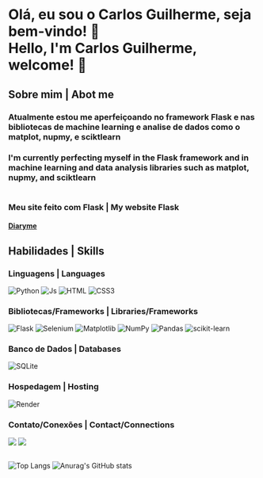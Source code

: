 # Olá, eu sou o Carlos Guilherme, seja bem-vindo! 👋 <br> Hello, I'm Carlos Guilherme, welcome! 👋
## Sobre mim | Abot me
### Atualmente estou me aperfeiçoando no framework Flask e nas bibliotecas de machine learning e analise de dados como o matplot, nupmy, e sciktlearn
### I'm currently perfecting myself in the Flask framework and in machine learning and data analysis libraries such as matplot, nupmy, and sciktlearn
#
### Meu site feito com Flask | My website Flask
#### <a href='diaryme.onrender.com/login'>Diaryme</a>
## Habilidades | Skills
### Linguagens | Languages
![Python](https://img.shields.io/badge/Python-3776AB?style=for-the-badge&logo=python&logoColor=white)
![Js](https://img.shields.io/badge/JavaScript-F7DF1E?style=for-the-badge&logo=javascript&logoColor=black)
![HTML](https://img.shields.io/badge/HTML-239120?style=for-the-badge&logo=html5&logoColor=white)
![CSS3](https://img.shields.io/badge/css3-%231572B6.svg?style=for-the-badge&logo=css3&logoColor=white)
### Bibliotecas/Frameworks | Libraries/Frameworks
![Flask](https://img.shields.io/badge/Flask-000000?style=for-the-badge&logo=flask&logoColor=white)
![Selenium](https://img.shields.io/badge/-selenium-%43B02A?style=for-the-badge&logo=selenium&logoColor=white)
![Matplotlib](https://img.shields.io/badge/Matplotlib-%23ffffff.svg?style=for-the-badge&logo=Matplotlib&logoColor=black)
![NumPy](https://img.shields.io/badge/numpy-%23013243.svg?style=for-the-badge&logo=numpy&logoColor=white)
![Pandas](https://img.shields.io/badge/pandas-%23150458.svg?style=for-the-badge&logo=pandas&logoColor=white)
![scikit-learn](https://img.shields.io/badge/scikit--learn-%23F7931E.svg?style=for-the-badge&logo=scikit-learn&logoColor=white)
### Banco de Dados | Databases
![SQLite](https://img.shields.io/badge/sqlite-%2307405e.svg?style=for-the-badge&logo=sqlite&logoColor=white)
### Hospedagem | Hosting
![Render](https://img.shields.io/badge/Render-%46E3B7.svg?style=for-the-badge&logo=render&logoColor=white)

### Contato/Conexões | Contact/Connections
[<img src="https://img.shields.io/badge/linkedin-%230077B5.svg?&style=for-the-badge&logo=linkedin&logoColor=white" />](https://www.linkedin.com/in/carlos-guilherme-b0854821a/)
[<img src = "https://img.shields.io/badge/instagram-%23E4405F.svg?&style=for-the-badge&logo=instagram&logoColor=white">](https://www.instagram.com/carlos_guilherme_18/)
##
![Top Langs](https://github-readme-stats.vercel.app/api/top-langs/?username=Carlos-Guilherme&langs_count=8&theme=transparent)
![Anurag's GitHub stats](https://github-readme-stats.vercel.app/api?username=Carlos-Guilherme&theme=transparent&show_icons=true)

